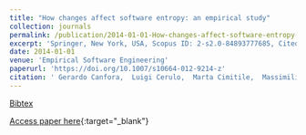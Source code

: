 ```yaml
---
title: "How changes affect software entropy: an empirical study"
collection: journals
permalink: /publication/2014-01-01-How-changes-affect-software-entropy-an-empirical-study
excerpt: 'Springer, New York, USA, Scopus ID: 2-s2.0-84893777685, Cited by: 35'
date: 2014-01-01
venue: 'Empirical Software Engineering'
paperurl: 'https://doi.org/10.1007/s10664-012-9214-z'
citation: ' Gerardo Canfora,  Luigi Cerulo,  Marta Cimitile,  Massimiliano Di Penta, &quot;How changes affect software entropy: an empirical study.&quot; Empirical Software Engineering, 2014.'
---
```

[Bibtex](https://dblp.org/rec/bib/journals/ese/CanforaCCP14)

[Access paper here](https://doi.org/10.1007/s10664-012-9214-z){:target="_blank"}
